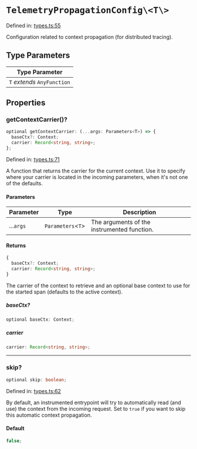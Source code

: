 # `TelemetryPropagationConfig\<T\>`

Defined in: [types.ts:55](https://github.com/adobe/commerce-integration-starter-kit/blob/6d4d9f7c629d2abc0e81fce4567de926c2bddb60/packages/aio-lib-telemetry/source/types.ts#L55)

Configuration related to context propagation (for distributed tracing).

## Type Parameters

| Type Parameter              |
| --------------------------- |
| `T` _extends_ `AnyFunction` |

## Properties

### getContextCarrier()?

```ts
optional getContextCarrier: (...args: Parameters<T>) => {
  baseCtx?: Context;
  carrier: Record<string, string>;
};
```

Defined in: [types.ts:71](https://github.com/adobe/commerce-integration-starter-kit/blob/6d4d9f7c629d2abc0e81fce4567de926c2bddb60/packages/aio-lib-telemetry/source/types.ts#L71)

A function that returns the carrier for the current context.
Use it to specify where your carrier is located in the incoming parameters, when it's not one of the defaults.

#### Parameters

| Parameter | Type                | Description                                 |
| --------- | ------------------- | ------------------------------------------- |
| ...`args` | `Parameters`\<`T`\> | The arguments of the instrumented function. |

#### Returns

```ts
{
  baseCtx?: Context;
  carrier: Record<string, string>;
}
```

The carrier of the context to retrieve and an optional base context to use for the started span (defaults to the active context).

##### baseCtx?

```ts
optional baseCtx: Context;
```

##### carrier

```ts
carrier: Record<string, string>;
```

---

### skip?

```ts
optional skip: boolean;
```

Defined in: [types.ts:62](https://github.com/adobe/commerce-integration-starter-kit/blob/6d4d9f7c629d2abc0e81fce4567de926c2bddb60/packages/aio-lib-telemetry/source/types.ts#L62)

By default, an instrumented entrypoint will try to automatically read (and use) the context from the incoming request.
Set to `true` if you want to skip this automatic context propagation.

#### Default

```ts
false;
```
